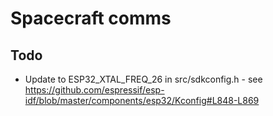 # Spacecraft comms

## Todo

* Update to ESP32_XTAL_FREQ_26 in src/sdkconfig.h - see https://github.com/espressif/esp-idf/blob/master/components/esp32/Kconfig#L848-L869

